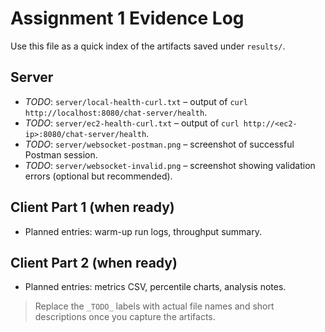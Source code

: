 # Assignment 1 Evidence Log

Use this file as a quick index of the artifacts saved under `results/`.

## Server
- _TODO_: `server/local-health-curl.txt` – output of `curl http://localhost:8080/chat-server/health`.
- _TODO_: `server/ec2-health-curl.txt` – output of `curl http://<ec2-ip>:8080/chat-server/health`.
- _TODO_: `server/websocket-postman.png` – screenshot of successful Postman session.
- _TODO_: `server/websocket-invalid.png` – screenshot showing validation errors (optional but recommended).

## Client Part 1 (when ready)
- Planned entries: warm-up run logs, throughput summary.

## Client Part 2 (when ready)
- Planned entries: metrics CSV, percentile charts, analysis notes.

> Replace the `_TODO_` labels with actual file names and short descriptions once you capture the artifacts.
